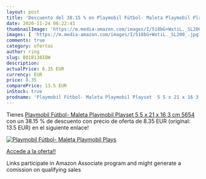 ```yaml
---
layout: post
title: 'Descuento del 38.15 % en Playmobil Fútbol- Maleta Playmobil Plays'
date: 2020-11-24 06:22:43
thumbnailImage: 'https://m.media-amazon.com/images/I/518bG+WxtiL._SL200_.jpg'
images: [ 'https://m.media-amazon.com/images/I/518bG+WxtiL._SL200_.jpg' ]
comments: true
category: ofertas
author: ring
slug: B01B138IQW
description:
actualPrice: 8.35 EUR
currency: EUR
price: 8.35
comparePrice: 13.5 EUR
inStock: true
prodname: 'Playmobil Fútbol- Maleta Playmobil Playset  5 5 x 21 x 16 3 cm  5654 '
---
```


Tienes [Playmobil Fútbol- Maleta Playmobil Playset  5 5 x 21 x 16 3 cm  5654 ](https://www.amazon.es/dp/B01B138IQW/?tag=tolees-21) con un 38.15 % de descuento con precio de oferta de 8.35 EUR (original: 13.5 EUR) en el siguiente enlace!

[![Playmobil Fútbol- Maleta Playmobil Plays](https://m.media-amazon.com/images/I/518bG+WxtiL._SL200_.jpg)](https://www.amazon.es/dp/B01B138IQW/?tag=tolees-21)

[Accede a la oferta!!](https://www.amazon.es/dp/B01B138IQW/?tag=tolees-21)

Links participate in Amazon Associate program and might generate a comission on qualifying sales


